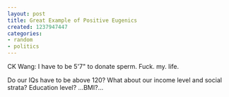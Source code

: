 ```yaml
---
layout: post
title: Great Example of Positive Eugenics
created: 1237947447
categories:
- random
- politics
---
```

CK Wang: I have to be 5'7" to donate sperm. Fuck. my. life.

Do our IQs have to be above 120? What about our income level and social strata? Education level? ...BMI?... 
